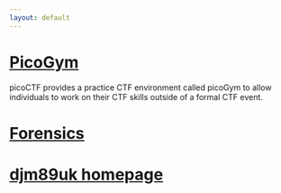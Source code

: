 ```yaml
---
layout: default
---
```

# [PicoGym](./picogym.md)
picoCTF provides a practice CTF environment called picoGym to allow individuals to work on their CTF skills outside of a formal CTF event.

# [Forensics](./picogym_f.md)

# [djm89uk homepage](./index.md)
